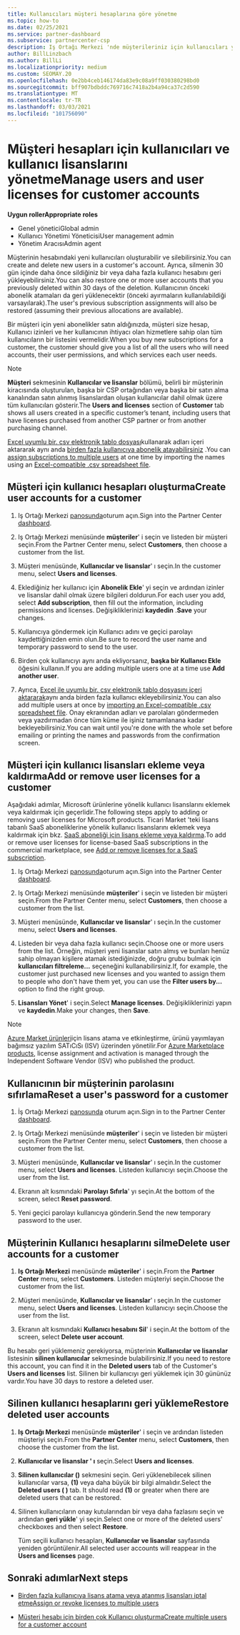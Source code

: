 ```yaml
---
title: Kullanıcıları müşteri hesaplarına göre yönetme
ms.topic: how-to
ms.date: 02/25/2021
ms.service: partner-dashboard
ms.subservice: partnercenter-csp
description: Iş Ortağı Merkezi 'nde müşterileriniz için kullanıcıları yönetme-Kullanıcı hesapları oluşturma, kullanıcı lisansları ekleme veya kaldırma, parolaları sıfırlama ve Kullanıcı hesaplarını silme veya geri yükleme.
author: BillLinzbach
ms.author: BillLi
ms.localizationpriority: medium
ms.custom: SEOMAY.20
ms.openlocfilehash: 0e2bb4ceb146174da83e9c08a9ff030380298bd0
ms.sourcegitcommit: bff907bdbddc769716c7418a2b4a94ca37c2d590
ms.translationtype: MT
ms.contentlocale: tr-TR
ms.lasthandoff: 03/03/2021
ms.locfileid: "101756090"
---
```

# <a name="manage-users-and-user-licenses-for-customer-accounts"></a><span data-ttu-id="9b5f1-103">Müşteri hesapları için kullanıcıları ve kullanıcı lisanslarını yönetme</span><span class="sxs-lookup"><span data-stu-id="9b5f1-103">Manage users and user licenses for customer accounts</span></span> 

<span data-ttu-id="9b5f1-104">**Uygun roller**</span><span class="sxs-lookup"><span data-stu-id="9b5f1-104">**Appropriate roles**</span></span>

- <span data-ttu-id="9b5f1-105">Genel yönetici</span><span class="sxs-lookup"><span data-stu-id="9b5f1-105">Global admin</span></span>
- <span data-ttu-id="9b5f1-106">Kullanıcı Yönetimi Yöneticisi</span><span class="sxs-lookup"><span data-stu-id="9b5f1-106">User management admin</span></span>
- <span data-ttu-id="9b5f1-107">Yönetim Aracısı</span><span class="sxs-lookup"><span data-stu-id="9b5f1-107">Admin agent</span></span>


<span data-ttu-id="9b5f1-108">Müşterinin hesabındaki yeni kullanıcıları oluşturabilir ve silebilirsiniz.</span><span class="sxs-lookup"><span data-stu-id="9b5f1-108">You can create and delete new users in a customer's account.</span></span> <span data-ttu-id="9b5f1-109">Ayrıca, silmenin 30 gün içinde daha önce sildiğiniz bir veya daha fazla kullanıcı hesabını geri yükleyebilirsiniz.</span><span class="sxs-lookup"><span data-stu-id="9b5f1-109">You can also restore one or more user accounts that you previously deleted within 30 days of the deletion.</span></span> <span data-ttu-id="9b5f1-110">Kullanıcının önceki abonelik atamaları da geri yüklenecektir (önceki ayırmaların kullanılabildiği varsayılarak).</span><span class="sxs-lookup"><span data-stu-id="9b5f1-110">The user's previous subscription assignments will also be restored (assuming their previous allocations are available).</span></span>

<span data-ttu-id="9b5f1-111">Bir müşteri için yeni abonelikler satın aldığınızda, müşteri size hesap, Kullanıcı izinleri ve her kullanıcının ihtiyacı olan hizmetlere sahip olan tüm kullanıcıların bir listesini vermelidir.</span><span class="sxs-lookup"><span data-stu-id="9b5f1-111">When you buy new subscriptions for a customer, the customer should give you a list of all the users who will need accounts, their user permissions, and which services each user needs.</span></span>  

>[!NOTE]
><span data-ttu-id="9b5f1-112">**Müşteri** sekmesinin **Kullanıcılar ve lisanslar** bölümü, belirli bir müşterinin kiracısında oluşturulan, başka bir CSP ortağından veya başka bir satın alma kanalından satın alınmış lisanslardan oluşan kullanıcılar dahil olmak üzere tüm kullanıcıları gösterir.</span><span class="sxs-lookup"><span data-stu-id="9b5f1-112">The **Users and licenses** section of **Customer** tab shows all users created in a specific customer’s tenant, including users that have licenses purchased from another CSP partner or from another purchasing channel.</span></span>

<span data-ttu-id="9b5f1-113">[Excel uyumlu bir. csv elektronik tablo dosyası](adding-multiple-users-to-a-customer-account.md)kullanarak adları içeri aktararak aynı anda [birden fazla kullanıcıya abonelik atayabilirsiniz](bulk-license-provisioning-for-multiple-users.md) .</span><span class="sxs-lookup"><span data-stu-id="9b5f1-113">You can [assign subscriptions to multiple users](bulk-license-provisioning-for-multiple-users.md) at one time by importing the names using an [Excel-compatible .csv spreadsheet file](adding-multiple-users-to-a-customer-account.md).</span></span>

<a href="" id="createuseraccounts"></a>

## <a name="create-user-accounts-for-a-customer"></a><span data-ttu-id="9b5f1-114">Müşteri için kullanıcı hesapları oluşturma</span><span class="sxs-lookup"><span data-stu-id="9b5f1-114">Create user accounts for a customer</span></span>

1. <span data-ttu-id="9b5f1-115">Iş Ortağı Merkezi [panosunda](https://partner.microsoft.com/dashboard)oturum açın.</span><span class="sxs-lookup"><span data-stu-id="9b5f1-115">Sign into the Partner Center [dashboard](https://partner.microsoft.com/dashboard).</span></span>

2. <span data-ttu-id="9b5f1-116">Iş Ortağı Merkezi menüsünde **müşteriler**' i seçin ve listeden bir müşteri seçin.</span><span class="sxs-lookup"><span data-stu-id="9b5f1-116">From the Partner Center menu, select **Customers**, then choose a customer from the list.</span></span>

3. <span data-ttu-id="9b5f1-117">Müşteri menüsünde, **Kullanıcılar ve lisanslar**' ı seçin.</span><span class="sxs-lookup"><span data-stu-id="9b5f1-117">In the customer menu, select **Users and licenses**.</span></span>

4. <span data-ttu-id="9b5f1-118">Eklediğiniz her kullanıcı için **Abonelik Ekle**' yi seçin ve ardından izinler ve lisanslar dahil olmak üzere bilgileri doldurun.</span><span class="sxs-lookup"><span data-stu-id="9b5f1-118">For each user you add, select **Add subscription**, then fill out the information, including permissions and licenses.</span></span> <span data-ttu-id="9b5f1-119">Değişikliklerinizi **kaydedin** .</span><span class="sxs-lookup"><span data-stu-id="9b5f1-119">**Save** your changes.</span></span>

5. <span data-ttu-id="9b5f1-120">Kullanıcıya göndermek için Kullanıcı adını ve geçici parolayı kaydettiğinizden emin olun.</span><span class="sxs-lookup"><span data-stu-id="9b5f1-120">Be sure to record the user name and temporary password to send to the user.</span></span>

6. <span data-ttu-id="9b5f1-121">Birden çok kullanıcıyı aynı anda ekliyorsanız, **başka bir Kullanıcı Ekle** öğesini kullanın.</span><span class="sxs-lookup"><span data-stu-id="9b5f1-121">If you are adding multiple users one at a time use **Add another user**.</span></span>

7. <span data-ttu-id="9b5f1-122">Ayrıca, [Excel ile uyumlu bir. csv elektronik tablo dosyasını içeri aktararak](adding-multiple-users-to-a-customer-account.md)aynı anda birden fazla kullanıcı ekleyebilirsiniz.</span><span class="sxs-lookup"><span data-stu-id="9b5f1-122">You can also add multiple users at once by [importing an Excel-compatible .csv spreadsheet file](adding-multiple-users-to-a-customer-account.md).</span></span> <span data-ttu-id="9b5f1-123">Onay ekranından adları ve parolaları göndermeden veya yazdırmadan önce tüm küme ile işiniz tamamlanana kadar bekleyebilirsiniz.</span><span class="sxs-lookup"><span data-stu-id="9b5f1-123">You can wait until you're done with the whole set before emailing or printing the names and passwords from the confirmation screen.</span></span>

<a href="" id="userlicensing"></a>

## <a name="add-or-remove-user-licenses-for-a-customer"></a><span data-ttu-id="9b5f1-124">Müşteri için kullanıcı lisansları ekleme veya kaldırma</span><span class="sxs-lookup"><span data-stu-id="9b5f1-124">Add or remove user licenses for a customer</span></span>

<span data-ttu-id="9b5f1-125">Aşağıdaki adımlar, Microsoft ürünlerine yönelik kullanıcı lisanslarını eklemek veya kaldırmak için geçerlidir.</span><span class="sxs-lookup"><span data-stu-id="9b5f1-125">The following steps apply to adding or removing user licenses for Microsoft products.</span></span> <span data-ttu-id="9b5f1-126">Ticari Market 'teki lisans tabanlı SaaS aboneliklerine yönelik kullanıcı lisanslarını eklemek veya kaldırmak için bkz. [SaaS aboneliği için lisans ekleme veya kaldırma](csp-commercial-marketplace-manage.md#add-or-remove-licenses-for-a-saas-subscription).</span><span class="sxs-lookup"><span data-stu-id="9b5f1-126">To add or remove user licenses for license-based SaaS subscriptions in the commercial marketplace, see [Add or remove licenses for a SaaS subscription](csp-commercial-marketplace-manage.md#add-or-remove-licenses-for-a-saas-subscription).</span></span>

1. <span data-ttu-id="9b5f1-127">Iş Ortağı Merkezi [panosunda](https://partner.microsoft.com/dashboard)oturum açın.</span><span class="sxs-lookup"><span data-stu-id="9b5f1-127">Sign into the Partner Center [dashboard](https://partner.microsoft.com/dashboard).</span></span>

2. <span data-ttu-id="9b5f1-128">Iş Ortağı Merkezi menüsünde **müşteriler**' i seçin ve listeden bir müşteri seçin.</span><span class="sxs-lookup"><span data-stu-id="9b5f1-128">From the Partner Center menu, select **Customers**, then choose a customer from the list.</span></span>

3. <span data-ttu-id="9b5f1-129">Müşteri menüsünde, **Kullanıcılar ve lisanslar**' ı seçin.</span><span class="sxs-lookup"><span data-stu-id="9b5f1-129">In the customer menu, select **Users and licenses**.</span></span>

4. <span data-ttu-id="9b5f1-130">Listeden bir veya daha fazla kullanıcı seçin.</span><span class="sxs-lookup"><span data-stu-id="9b5f1-130">Choose one or more users from the list.</span></span> <span data-ttu-id="9b5f1-131">Örneğin, müşteri yeni lisanslar satın almış ve bunları henüz sahip olmayan kişilere atamak istediğinizde, doğru grubu bulmak için **kullanıcıları filtreleme...** seçeneğini kullanabilirsiniz.</span><span class="sxs-lookup"><span data-stu-id="9b5f1-131">If, for example, the customer just purchased new licenses and you wanted to assign them to people who don't have them yet, you can use the **Filter users by...** option to find the right group.</span></span>

5. <span data-ttu-id="9b5f1-132">**Lisansları Yönet**' i seçin.</span><span class="sxs-lookup"><span data-stu-id="9b5f1-132">Select **Manage licenses**.</span></span> <span data-ttu-id="9b5f1-133">Değişikliklerinizi yapın ve **kaydedin**.</span><span class="sxs-lookup"><span data-stu-id="9b5f1-133">Make your changes, then **Save**.</span></span>

> [!NOTE]
> <span data-ttu-id="9b5f1-134">[Azure Market ürünleri](csp-commercial-marketplace-manage.md#assign-licenses-and-activate-a-subscription-on-behalf-of-a-customer)için lisans atama ve etkinleştirme, ürünü yayımlayan bağımsız yazılım SATıCıSı (ISV) üzerinden yönetilir.</span><span class="sxs-lookup"><span data-stu-id="9b5f1-134">For [Azure Marketplace products](csp-commercial-marketplace-manage.md#assign-licenses-and-activate-a-subscription-on-behalf-of-a-customer), license assignment and activation is managed through the Independent Software Vendor (ISV) who published the product.</span></span>

<a href="" id="resetpassword"></a>

## <a name="reset-a-users-password-for-a-customer"></a><span data-ttu-id="9b5f1-135">Kullanıcının bir müşterinin parolasını sıfırlama</span><span class="sxs-lookup"><span data-stu-id="9b5f1-135">Reset a user's password for a customer</span></span>

1. <span data-ttu-id="9b5f1-136">İş Ortağı Merkezi [panosunda](https://partner.microsoft.com/dashboard) oturum açın.</span><span class="sxs-lookup"><span data-stu-id="9b5f1-136">Sign in to the Partner Center [dashboard](https://partner.microsoft.com/dashboard).</span></span>

2. <span data-ttu-id="9b5f1-137">Iş Ortağı Merkezi menüsünde **müşteriler**' i seçin ve listeden bir müşteri seçin.</span><span class="sxs-lookup"><span data-stu-id="9b5f1-137">From the Partner Center menu, select **Customers**, then choose a customer from the list.</span></span>

3. <span data-ttu-id="9b5f1-138">Müşteri menüsünde, **Kullanıcılar ve lisanslar**' ı seçin.</span><span class="sxs-lookup"><span data-stu-id="9b5f1-138">In the customer menu, select **Users and licenses**.</span></span> <span data-ttu-id="9b5f1-139">Listeden kullanıcıyı seçin.</span><span class="sxs-lookup"><span data-stu-id="9b5f1-139">Choose the user from the list.</span></span>

4. <span data-ttu-id="9b5f1-140">Ekranın alt kısmındaki **Parolayı Sıfırla**' yı seçin.</span><span class="sxs-lookup"><span data-stu-id="9b5f1-140">At the bottom of the screen, select **Reset password**.</span></span> 

5. <span data-ttu-id="9b5f1-141">Yeni geçici parolayı kullanıcıya gönderin.</span><span class="sxs-lookup"><span data-stu-id="9b5f1-141">Send the new temporary password to the user.</span></span>

<a href="" id="deleteuseraccounts"></a>

## <a name="delete-user-accounts-for-a-customer"></a><span data-ttu-id="9b5f1-142">Müşterinin Kullanıcı hesaplarını silme</span><span class="sxs-lookup"><span data-stu-id="9b5f1-142">Delete user accounts for a customer</span></span>

1. <span data-ttu-id="9b5f1-143">**Iş Ortağı Merkezi** menüsünde **müşteriler**' i seçin.</span><span class="sxs-lookup"><span data-stu-id="9b5f1-143">From the **Partner Center** menu, select **Customers**.</span></span> <span data-ttu-id="9b5f1-144">Listeden müşteriyi seçin.</span><span class="sxs-lookup"><span data-stu-id="9b5f1-144">Choose the customer from the list.</span></span>

2. <span data-ttu-id="9b5f1-145">Müşteri menüsünde, **Kullanıcılar ve lisanslar**' ı seçin.</span><span class="sxs-lookup"><span data-stu-id="9b5f1-145">In the customer menu, select **Users and licenses**.</span></span> <span data-ttu-id="9b5f1-146">Listeden kullanıcıyı seçin.</span><span class="sxs-lookup"><span data-stu-id="9b5f1-146">Choose the user from the list.</span></span>

3. <span data-ttu-id="9b5f1-147">Ekranın alt kısmındaki **Kullanıcı hesabını Sil**' i seçin.</span><span class="sxs-lookup"><span data-stu-id="9b5f1-147">At the bottom of the screen, select **Delete user account**.</span></span>

<span data-ttu-id="9b5f1-148">Bu hesabı geri yüklemeniz gerekiyorsa, müşterinin **Kullanıcılar ve lisanslar** listesinin **silinen kullanıcılar** sekmesinde bulabilirsiniz.</span><span class="sxs-lookup"><span data-stu-id="9b5f1-148">If you need to restore this account, you can find it in the **Deleted users** tab of the Customer's **Users and licenses** list.</span></span> <span data-ttu-id="9b5f1-149">Silinen bir kullanıcıyı geri yüklemek için 30 gününüz vardır.</span><span class="sxs-lookup"><span data-stu-id="9b5f1-149">You have 30 days to restore a deleted user.</span></span>

<a href="" id="restoreuseraccounts"></a>

## <a name="restore-deleted-user-accounts"></a><span data-ttu-id="9b5f1-150">Silinen kullanıcı hesaplarını geri yükleme</span><span class="sxs-lookup"><span data-stu-id="9b5f1-150">Restore deleted user accounts</span></span>

1. <span data-ttu-id="9b5f1-151">**Iş Ortağı Merkezi** menüsünde **müşteriler**' i seçin ve ardından listeden müşteriyi seçin.</span><span class="sxs-lookup"><span data-stu-id="9b5f1-151">From the **Partner Center** menu, select **Customers**, then choose the customer from the list.</span></span>

2. <span data-ttu-id="9b5f1-152">**Kullanıcılar ve lisanslar ' ı** seçin.</span><span class="sxs-lookup"><span data-stu-id="9b5f1-152">Select **Users and licenses**.</span></span>

3. <span data-ttu-id="9b5f1-153">**Silinen kullanıcılar ()** sekmesini seçin. Geri yüklenebilecek silinen kullanıcılar varsa, **(1)** veya daha büyük bir bilgi almalıdır.</span><span class="sxs-lookup"><span data-stu-id="9b5f1-153">Select the **Deleted users ( )** tab. It should read **(1)** or greater when there are deleted users that can be restored.</span></span>

4. <span data-ttu-id="9b5f1-154">Silinen kullanıcıların onay kutularından bir veya daha fazlasını seçin ve ardından **geri yükle**' yi seçin.</span><span class="sxs-lookup"><span data-stu-id="9b5f1-154">Select one or more of the deleted users' checkboxes and then select **Restore**.</span></span>

    <span data-ttu-id="9b5f1-155">Tüm seçili kullanıcı hesapları, **Kullanıcılar ve lisanslar** sayfasında yeniden görüntülenir.</span><span class="sxs-lookup"><span data-stu-id="9b5f1-155">All selected user accounts will reappear in the **Users and licenses** page.</span></span>

## <a name="next-steps"></a><span data-ttu-id="9b5f1-156">Sonraki adımlar</span><span class="sxs-lookup"><span data-stu-id="9b5f1-156">Next steps</span></span>

- [<span data-ttu-id="9b5f1-157">Birden fazla kullanıcıya lisans atama veya atanmış lisansları iptal etme</span><span class="sxs-lookup"><span data-stu-id="9b5f1-157">Assign or revoke licenses to multiple users</span></span>](bulk-license-provisioning-for-multiple-users.md)

- [<span data-ttu-id="9b5f1-158">Müşteri hesabı için birden çok Kullanıcı oluşturma</span><span class="sxs-lookup"><span data-stu-id="9b5f1-158">Create multiple users for a customer account</span></span>](adding-multiple-users-to-a-customer-account.md)